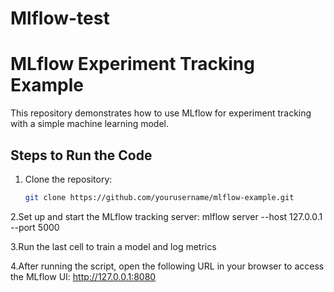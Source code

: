 # Mlflow-test
# MLflow Experiment Tracking Example

This repository demonstrates how to use MLflow for experiment tracking with a simple machine learning model.

## Steps to Run the Code

1. Clone the repository:
   ```bash
   git clone https://github.com/yourusername/mlflow-example.git

2.Set up and start the MLflow tracking server:
mlflow server --host 127.0.0.1 --port 5000

3.Run the last cell to train a model and log metrics

4.After running the script, open the following URL in your browser to access the MLflow UI: 
http://127.0.0.1:8080
